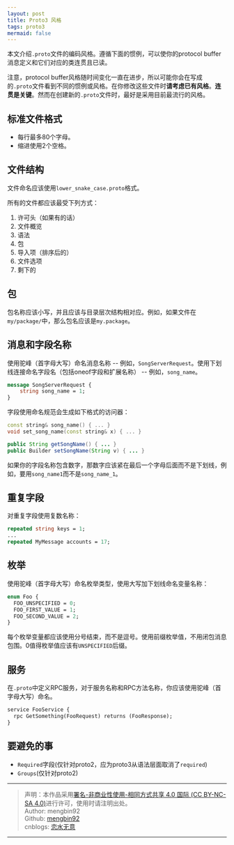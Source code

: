 ```yaml
---
layout: post
title: Proto3 风格
tags: proto3
mermaid: false
---  
```


本文介绍`.proto`文件的编码风格。遵循下面的惯例，可以使你的protocol buffer消息定义和它们对应的类连贯且已读。  

注意，protocol buffer风格随时间变化一直在进步，所以可能你会在写成的`.proto`文件看到不同的惯例或风格。在你修改这些文件时**请考虑已有风格**。**连贯是关键**。然而在创建新的`.proto`文件时，最好是采用目前最流行的风格。  

## 标准文件格式  

- 每行最多80个字母。
- 缩进使用2个空格。  

## 文件结构  

文件命名应该使用`lower_snake_case.proto`格式。  

所有的文件都应该最受下列方式：  

1. 许可头（如果有的话）
2. 文件概览
3. 语法
4. 包
5. 导入项（排序后的）
6. 文件选项
7. 剩下的

## 包  

包名称应该小写，并且应该与目录层次结构相对应。例如，如果文件在`my/package/`中，那么包名应该是`my.package`。  

## 消息和字段名称  

使用驼峰（首字母大写）命名消息名称 -- 例如，`SongServerRequest`。使用下划线连接命名字段名（包括oneof字段和扩展名称） -- 例如，`song_name`。  

```proto
message SongServerRequest {
    string song_name = 1;
}
```  

字段使用命名规范会生成如下格式的访问器：  

```c++
const string& song_name() { ... }
void set_song_name(const string& x) { ... }
```  

```java
public String getSongName() { ... }
public Builder setSongName(String v) { ... }
```  

如果你的字段名称包含数字，那数字应该紧在最后一个字母后面而不是下划线，例如，要用`song_name1`而不是`song_name_1`。  

## 重复字段  

对重复字段使用复数名称：  

```proto
repeated string keys = 1;
...
repeated MyMessage accounts = 17;
```  

## 枚举  

使用驼峰（首字母大写）命名枚举类型，使用大写加下划线命名变量名称：  

```proto
enum Foo {
  FOO_UNSPECIFIED = 0;
  FOO_FIRST_VALUE = 1;
  FOO_SECOND_VALUE = 2;
}
```  

每个枚举变量都应该使用分号结束，而不是逗号。使用前缀枚举值，不用闭包消息包围。0值得枚举值应该有`UNSPECIFIED`后缀。  

## 服务  

在`.proto`中定义RPC服务，对于服务名称和RPC方法名称，你应该使用驼峰（首字母大写）命名。  

```proto
service FooService {
  rpc GetSomething(FooRequest) returns (FooResponse);
}
```  

## 要避免的事  

- `Required`字段(仅针对proto2，应为proto3从语法层面取消了`required`)
- `Groups`(仅针对proto2)

---

> 声明：本作品采用[署名-非商业性使用-相同方式共享 4.0 国际 (CC BY-NC-SA 4.0)](https://creativecommons.org/licenses/by-nc-sa/4.0/deed.zh)进行许可，使用时请注明出处。  
> Author: mengbin92  
> Github: [mengbin92](https://mengbin92.github.io/)  
> cnblogs: [恋水无意](https://www.cnblogs.com/lianshuiwuyi/)  

---
